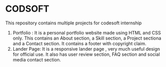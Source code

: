 # CODSOFT
This repository contains multiple projects for codesoft internship
1. Portfolio : It is a personal portfolio website made using HTML and CSS only. This contains an About section, a Skill section, a Project sectiona and a Contact section. It contains a footer with copyright claim.
2. Lander Page: It is a responsive lander page , very much useful design for official use. It also has user review section, FAQ section and social media contact section.
